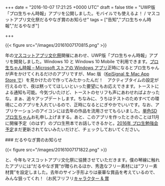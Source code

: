 
+++
date = "2016-10-07 17:21:25 +0000 UTC"
draft = false
title = "UWP版「プロ生ちゃん時報」アプリを公開しました。モバイルでも使えるよ！ / マスコットアプリ文化祭だるやなぎ賞のお知らせ"
tags = ["告知","プロ生ちゃん時報","だるやなぎ"]

+++


{{< figure src="/images/20161007170815.png"  >}}

年の<a href="https://mascot-apps-contest.azurewebsites.net/">マスコットアプリ文化祭</a>開催にあわせ、UWP版「プロ生ちゃん時報」アプリを開発しました。Windows 10 と Windows 10 Mobile で利用できます。[プロ生ちゃん時報 – Microsoft ストアの Windows アプリ](https://www.microsoft.com/ja-jp/store/p/%E3%83%97%E3%83%AD%E7%94%9F%E3%81%A1%E3%82%83%E3%82%93%E6%99%82%E5%A0%B1/9nblggh52rdj)正時になるとプロ生ちゃんが声をかけてくれるだけのアプリですが、Mac 版（<a href="https://itunes.apple.com/jp/app/keisignal/id1144071713?mt=12&amp;ign-mpt=uo%3D4">KeiSignal を Mac App Store で</a>）を見かけたので作ってみたかったんだ！　アクティブタイムの設定が行えるので、夜は黙っててほしいといった要望にもお応えできます。トーストによる通知も可能。今気づいたけど、トーストのセリフも声にあわせればよかったな。まぁ、追々アップデートします。ちなみに、うちはテストのためすべての環境にこのアプリを入れているので、正時になるとにぎやかでいいです。なお、アプリケーションのアイコンには去年の作品を流用させてもらいました。[単色SDプロ生ちゃん](https://mascot-apps-contest.azurewebsites.net/Works/165)お礼申し上げまする。あと、このアプリを作ったときのことは11月に開催予定（のはず）のプロ生熊本でお話しできるかと。[2016年 プロ生勉強会 予定](http://pronama.azurewebsites.net/2016/03/16/pronama-2016/)まだ更新されてないみたいだけど、チェックしておいてください。

<div class="section">
    ### だるやなぎ賞のお知らせ
    

{{< figure src="/images/20161007171822.png"  >}}

と、今年もマスコットアプリ文化祭に協賛させていただきます。僕の琴線に触れたアプリには“だるやなぎ賞”が贈られるほか、秀逸なフリー素材には“フリー素材賞”を設定しました。去年のサイン手形よりは豪華な賞品を考えているので、みんな狙ってくれ！（お尻フリフリ[キャラクター &amp; 賞](https://mascot-apps-contest.azurewebsites.net/2016/Awards)

</div>

